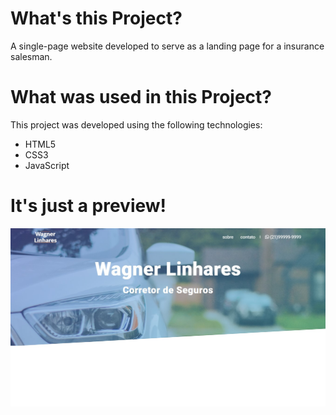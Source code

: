 # What's this Project?
A single-page website developed to serve as a landing page for a insurance salesman.

# What was used in this Project?
This project was developed using the following technologies:
+ HTML5
+ CSS3
+ JavaScript

# It's just a preview!
![site-image](./img/preview.jpg)